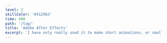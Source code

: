 ```yaml
---
level: 2
skillColor: '#312963'
time: 400
path: '/tag/'
title: 'Adobe After Effects'
excerpt: 'I have only really used it to make short animations, or small compilations of videos for courses. Highly enjoy working with it, for sure.'
---
```

